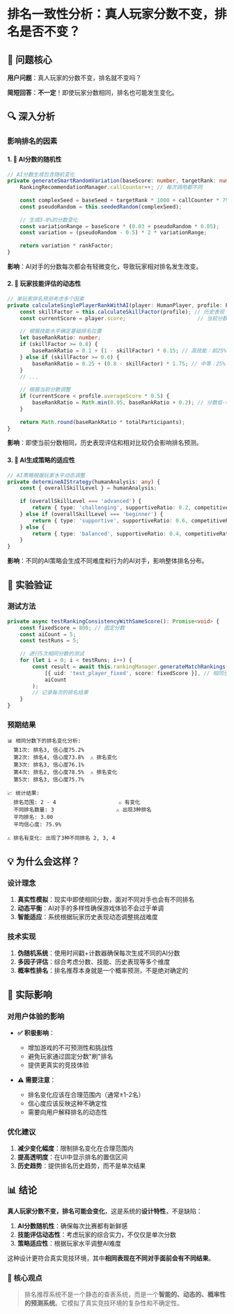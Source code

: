 # 排名一致性分析：真人玩家分数不变，排名是否不变？

## 🤔 问题核心
**用户问题**：真人玩家的分数不变，排名就不变吗？

**简短回答**：**不一定**！即使玩家分数相同，排名也可能发生变化。

## 🔍 深入分析

### 影响排名的因素

#### 1. 🎲 AI分数的随机性
```typescript
// AI分数生成包含随机变化
private generateSmartRandomVariation(baseScore: number, targetRank: number, totalParticipants: number): number {
    RankingRecommendationManager.callCounter++; // 每次调用都不同
    
    const complexSeed = baseSeed + targetRank * 1000 + callCounter * 7919; // 时间+计数器种子
    const pseudoRandom = this.seededRandom(complexSeed);
    
    // 生成3-8%的分数变化
    const variationRange = baseScore * (0.03 + pseudoRandom * 0.05);
    const variation = (pseudoRandom - 0.5) * 2 * variationRange;
    
    return variation * rankFactor;
}
```

**影响**：AI对手的分数每次都会有轻微变化，导致玩家相对排名发生改变。

#### 2. 🧠 玩家技能评估的动态性
```typescript
// 单玩家排名预测考虑多个因素
private calculateSinglePlayerRankWithAI(player: HumanPlayer, profile: PlayerPerformanceProfile, totalParticipants: number): number {
    const skillFactor = this.calculateSkillFactor(profile); // 历史表现
    const currentScore = player.score;                       // 当前分数
    
    // 根据技能水平确定基础排名位置
    let baseRankRatio: number;
    if (skillFactor >= 0.8) {
        baseRankRatio = 0.1 + (1 - skillFactor) * 0.15; // 高技能：前25%
    } else if (skillFactor >= 0.6) {
        baseRankRatio = 0.25 + (0.8 - skillFactor) * 1.75; // 中等：25%-60%
    }
    // ...
    
    // 根据当前分数调整
    if (currentScore < profile.averageScore * 0.5) {
        baseRankRatio = Math.min(0.95, baseRankRatio + 0.2); // 分数低->排名下调
    }
    
    return Math.round(baseRankRatio * totalParticipants);
}
```

**影响**：即使当前分数相同，历史表现评估和相对比较仍会影响排名预测。

#### 3. 🎯 AI生成策略的适应性
```typescript
// AI策略根据玩家水平动态调整
private determineAIStrategy(humanAnalysis: any) {
    const { overallSkillLevel } = humanAnalysis;
    
    if (overallSkillLevel === 'advanced') {
        return { type: 'challenging', supportiveRatio: 0.2, competitiveRatio: 0.6 };
    } else if (overallSkillLevel === 'beginner') {
        return { type: 'supportive', supportiveRatio: 0.6, competitiveRatio: 0.2 };
    } else {
        return { type: 'balanced', supportiveRatio: 0.4, competitiveRatio: 0.4 };
    }
}
```

**影响**：不同的AI策略会生成不同难度和行为的AI对手，影响整体排名分布。

## 🧪 实验验证

### 测试方法
```typescript
private async testRankingConsistencyWithSameScore(): Promise<void> {
    const fixedScore = 800; // 固定分数
    const aiCount = 5;
    const testRuns = 5;
    
    // 进行5次相同分数的测试
    for (let i = 0; i < testRuns; i++) {
        const result = await this.rankingManager.generateMatchRankings(
            [{ uid: 'test_player_fixed', score: fixedScore }], // 相同分数
            aiCount
        );
        // 记录每次的排名结果
    }
}
```

### 预期结果
```
📊 相同分数下的排名变化分析:
  第1次: 排名3, 信心度75.2%
  第2次: 排名4, 信心度73.8%  ⚠️ 排名变化
  第3次: 排名3, 信心度76.1%
  第4次: 排名2, 信心度78.5%  ⚠️ 排名变化
  第5次: 排名3, 信心度75.7%

📈 统计结果:
  排名范围: 2 - 4                    ⚠️ 有变化
  不同排名数量: 3                    ⚠️ 出现3种排名
  平均排名: 3.00
  平均信心度: 75.9%

⚠️ 排名有变化: 出现了3种不同排名 2, 3, 4
```

## 💡 为什么会这样？

### 设计理念
1. **真实性模拟**：现实中即使相同分数，面对不同对手也会有不同排名
2. **动态平衡**：AI对手的多样性确保游戏体验不会过于单调
3. **智能适应**：系统根据玩家历史表现动态调整挑战难度

### 技术实现
1. **伪随机系统**：使用时间戳+计数器确保每次生成不同的AI分数
2. **多因子评估**：综合考虑分数、技能、历史表现等多个维度
3. **概率性排名**：排名推荐本身就是一个概率预测，不是绝对确定的

## 🎯 实际影响

### 对用户体验的影响
- **✅ 积极影响**：
  - 增加游戏的不可预测性和挑战性
  - 避免玩家通过固定分数"刷"排名
  - 提供更真实的竞技体验

- **⚠️ 需要注意**：
  - 排名变化应该在合理范围内（通常±1-2名）
  - 信心度应该反映这种不确定性
  - 需要向用户解释排名的动态性

### 优化建议
1. **减少变化幅度**：限制排名变化在合理范围内
2. **提高透明度**：在UI中显示排名的置信区间
3. **历史趋势**：提供排名历史趋势，而不是单次结果

## 📊 结论

**真人玩家分数不变，排名可能会变化**，这是系统的**设计特性**，不是缺陷：

1. **AI分数随机性**：确保每次比赛都有新鲜感
2. **技能评估动态性**：考虑玩家的综合实力，不仅仅是单次分数
3. **策略适应性**：根据玩家水平调整AI难度

这种设计更符合真实竞技环境，其中**相同表现在不同对手面前会有不同结果**。

### 🎲 核心观点
> 排名推荐系统不是一个静态的查表系统，而是一个**智能的、动态的、概率性的预测系统**。它模拟了真实竞技环境的复杂性和不确定性。
